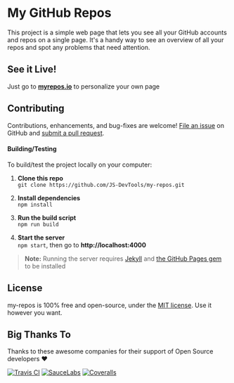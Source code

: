 My GitHub Repos
==========================
This project is a simple web page that lets you see all your GitHub accounts and repos on a single page.  It's a handy way to see an overview of all your repos and spot any problems that need attention.


See it Live!
--------------------------
Just go to **[myrepos.io](https://myrepos.io/)** to personalize your own page


Contributing
--------------------------
Contributions, enhancements, and bug-fixes are welcome!  [File an issue](https://github.com/JS-DevTools/my-repos/issues) on GitHub and [submit a pull request](https://github.com/JS-DevTools/my-repos/pulls).

#### Building/Testing
To build/test the project locally on your computer:

1. __Clone this repo__<br>
`git clone https://github.com/JS-DevTools/my-repos.git`

2. __Install dependencies__<br>
`npm install`

3. __Run the build script__<br>
`npm run build`

4. __Start the server__<br>
`npm start`, then go to **http://localhost:4000**

> **Note:** Running the server requires [Jekyll](https://jekyllrb.com/) and [the GitHub Pages gem](https://github.com/github/pages-gem) to be installed


License
--------------------------
my-repos is 100% free and open-source, under the [MIT license](LICENSE). Use it however you want.


Big Thanks To
--------------------------
Thanks to these awesome companies for their support of Open Source developers ❤

[![Travis CI](https://jstools.dev/img/badges/travis-ci.svg)](https://travis-ci.com)
[![SauceLabs](https://jstools.dev/img/badges/sauce-labs.svg)](https://saucelabs.com)
[![Coveralls](https://jstools.dev/img/badges/coveralls.svg)](https://coveralls.io)
